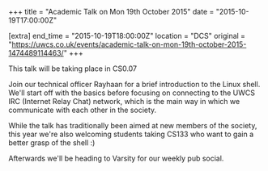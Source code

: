+++
title = "Academic Talk on Mon 19th October 2015"
date = "2015-10-19T17:00:00Z"

[extra]
end_time = "2015-10-19T18:00:00Z"
location = "DCS"
original = "https://uwcs.co.uk/events/academic-talk-on-mon-19th-october-2015-1474489114463/"
+++

This talk will be taking place in CS0.07

Join our technical officer Rayhaan for a brief introduction to the Linux shell. We'll start off with the basics before focusing on connecting to the UWCS IRC (Internet Relay Chat) network, which is the main way in which we communicate with each other in the society.

While the talk has traditionally been aimed at new members of the society, this year we're also welcoming students taking CS133 who want to gain a better grasp of the shell :)

Afterwards we'll be heading to Varsity for our weekly pub social.

